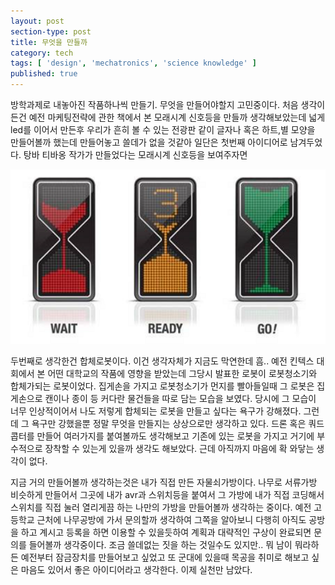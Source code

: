 ```yaml
---
layout: post
section-type: post
title: 무엇을 만들까
category: tech
tags: [ 'design', 'mechatronics', 'science knowledge' ]
published: true
---
```


방학과제로 내놓아진 작품하나씩 만들기. 무엇을 만들어야할지 고민중이다.
처음 생각이 든건 예전 마케팅전략에 관한 책에서 본 모래시계 신호등을 만들까 생각해보았는데 넓게 led를 이어서 만든후 우리가 흔히 볼 수 있는 전광판 같이 글자나 혹은 하트,별 모양을 만들어볼까 했는데 만들어놓고 쓸데가 없을 것같아 일단은 첫번째 아이디어로 남겨두었다. 탕바 티바옹 작가가 만들었다는 모래시계 신호등을 보여주자면

<img src="/img/mechatronics/신호등.png" alt="">

두번째로 생각한건 합체로봇이다.
이건 생각자체가 지금도 막연한데 흠.. 예전 킨텍스 대회에서 본 어떤 대학교의 작품에 영향을 받았는데 그당시 발표한 로봇이 로봇청소기와 합체가되는 로봇이었다. 집게손을 가지고 로봇청소기가 먼지를 빨아들일때 그 로봇은 집게손으로 캔이나 종이 등 커다란 물건들을 따로 담는 모습을 보였다. 당시에 그 모습이 너무 인상적이어서 나도 저렇게 합체되는 로봇을 만들고 싶다는 욕구가 강해졌다. 그런데 그 욕구만 강했을뿐 정말 무엇을 만들지는 상상으로만 생각하고 있다.
드론 혹은 쿼드콥터를 만들어 여러가지를 붙여볼까도 생각해보고 기존에 있는 로봇을 가지고 거기에 부수적으로 장착할 수 있는게 있을까 생각도 해보았다. 근데 아직까지 마음에 확 와닿는 생각이 없다.

지금 거의 만들어볼까 생각하는것은 내가 직접 만든 자물쇠가방이다.
나무로 서류가방 비슷하게 만들어서 그곳에 내가 avr과 스위치등을 붙여서 그 가방에 내가 직접 코딩해서 스위치를 직접 눌러 열리게끔 하는 나만의 가방을 만들어볼까 생각하는 중이다. 예전 고등학교 근처에 나무공방에 가서 문의할까 생각하여 그쪽을 알아보니 다행히 아직도 공방을 하고 계시고 등록을 하면 이용할 수 있을듯하여 계획과 대략적인 구상이 완료되면 문의를 들어볼까 생각중이다. 조금 쓸데없는 짓을 하는 것일수도 있지만.. 뭐 남이 뭐라하든 예전부터 잠금장치를 만들어보고 싶었고 또 군대에 있을때 목공을 취미로 해보고 싶은 마음도 있어서 좋은 아이디어라고 생각한다.
이제 실천만 남았다.